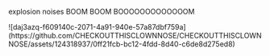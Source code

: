 <p> explosion noises BOOM BOOM BOOOOOOOOOOOOOM </p>
 ![daj3azq-f609140c-2071-4a91-940e-57a87dbf759a](https://github.com/CHECKOUTTHISCLOWNNOSE/CHECKOUTTHISCLOWNNOSE/assets/124318937/0ff21fcb-bc12-4fdd-8d40-c6de8d275ed8) 
